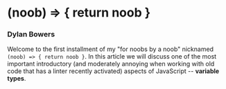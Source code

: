 # (noob) => { return noob }
### Dylan Bowers

Welcome to the first installment of my "for noobs by a noob" nicknamed `(noob) => { return noob }`. In this article we will discuss one of the most important introductory (and moderately annoying when working with old code that has a linter recently activated) aspects of JavaScript -- **variable types**.

